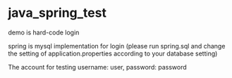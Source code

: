 # java_spring_test 

demo is hard-code login

spring is mysql implementation for login 
(please run spring.sql and change the setting of application.properties according to your database setting)

The account for testing username: user, password: password
